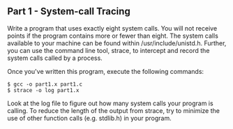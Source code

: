 ## Part 1 - System-call Tracing

Write a program that uses exactly eight system calls. You will not receive points if the program contains more or fewer than eight. The system calls available to your machine can be found within /usr/include/unistd.h. Further, you can use the command line tool, strace, to intercept and record the system calls called by a process.

Once you've written this program, execute the following commands:

```
$ gcc -o part1.x part1.c
$ strace -o log part1.x
```

Look at the log file to figure out how many system calls your program is calling. To reduce the length of the output from strace, try to minimize the use of other function calls (e.g. stdlib.h) in your program.
